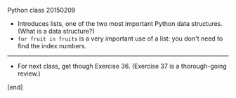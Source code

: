 Python class 20150209

 * Introduces lists, one of the two most important Python data structures. (What is a data structure?)
 * `for fruit in fruits` is a very important use of a list: you don't need to find the index numbers.

----

 * For next class, get though Exercise 36. (Exercise 37 is a thorough-going review.)

[end]